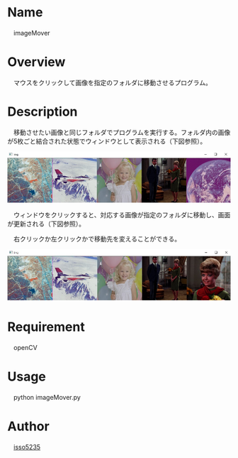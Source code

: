 # Name
　imageMover

# Overview
　マウスをクリックして画像を指定のフォルダに移動させるプログラム。

# Description
　移動させたい画像と同じフォルダでプログラムを実行する。フォルダ内の画像が5枚ごと結合された状態でウィンドウとして表示される（下図参照）。

![表示画面](https://github.com/isso5235/imageMover/blob/master/window.jpg)

　ウィンドウをクリックすると、対応する画像が指定のフォルダに移動し、画面が更新される（下図参照）。

　右クリックか左クリックかで移動先を変えることができる。
 
![クリック後](https://github.com/isso5235/imageMover/blob/master/updated.jpg)　

# Requirement
　openCV 

# Usage
　python imageMover.py

# Author
　[isso5235](https://github.com/isso5235)

